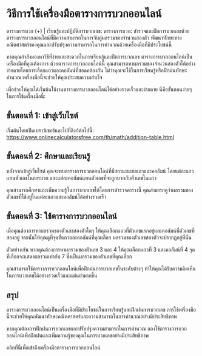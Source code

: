 วิธีการใช้เครื่องมือตารางการบวกออนไลน์
======================================

ตารางการบวก (+) | เรียนรู้และปฏิบัติการบวกเลข: ตารางการบวก: สำรวจและฝึกการบวกเลขด้วยตารางการบวกออนไลน์ที่มีความสามารถในการจับคู่ผลรวมของจำนวนสองตัว พัฒนาทักษะทางคณิตศาสตร์ของคุณและปรับปรุงความสามารถในการคำนวณด้วยเครื่องมือที่มีประโยชน์นี้

หากคุณกำลังมองหาวิธีที่ง่ายและสะดวกในการเรียนรู้และฝึกการบวกเลข ตารางการบวกออนไลน์เป็นเครื่องมือที่คุณต้องการ ด้วยตารางการบวกออนไลน์นี้ คุณสามารถหาผลรวมของจำนวนสองตัวได้อย่างง่ายดายโดยการเลือกแถวและคอลัมน์ที่สอดคล้องกัน ไม่ว่าคุณจะใช้ในการเรียนรู้หรือฝึกฝนทักษะคำนวณ เครื่องมือนี้จะช่วยให้คุณประสบความสำเร็จ

เพื่อช่วยให้คุณได้เริ่มต้นใช้งานตารางการบวกออนไลน์ได้อย่างรวดเร็วและง่ายดาย นี่คือขั้นตอนง่ายๆ ในการใช้เครื่องมือนี้:

ขั้นตอนที่ 1: เข้าสู่เว็บไซต์
-----------------------------

เริ่มต้นโดยเปิดเบราว์เซอร์และไปที่ลิงก์ต่อไปนี้: <https://www.onlinecalculatorsfree.com/th/math/addition-table.html>

ขั้นตอนที่ 2: ศึกษาและเรียนรู้
------------------------------

หลังจากเข้าสู่เว็บไซต์ คุณจะพบตารางการบวกออนไลน์ที่มีสถานะแบบแถวและคอลัมน์ โดยแต่ละแถวแทนตัวเลขในการบวก และแต่ละคอลัมน์แทนตัวเลขที่จะถูกบวกกับตัวเลขในแถว

คุณสามารถศึกษาและเพิ่มความรู้ในการบวกเลขได้โดยการสำรวจตารางนี้ คุณสามารถดูว่าผลรวมของตัวเลขที่ใช้อยู่ในแต่ละแถวและคอลัมน์ได้อย่างรวดเร็ว

ขั้นตอนที่ 3: ใช้ตารางการบวกออนไลน์
-----------------------------------

เมื่อคุณต้องการหาผลรวมของตัวเลขสองตัวใดๆ ให้คุณเลือกแถวที่ตัวเลขแรกอยู่และคอลัมน์ที่ตัวเลขที่สองอยู่ จากนั้นให้คุณดูที่จุดที่แถวและคอลัมน์ที่คุณเลือก ผลรวมของตัวเลขสองตัวจะปรากฏอยู่ที่นั่น

ตัวอย่างเช่น หากคุณต้องการหาผลรวมของตัวเลข 3 และ 4 ให้คุณเลือกแถวที่ 3 และคอลัมน์ที่ 4 จุดที่เลือกจะแสดงผลรวมเท่ากับ 7 ซึ่งเป็นผลรวมของตัวเลขที่คุณเลือก

คุณสามารถใช้ตารางการบวกออนไลน์เพื่อฝึกฝนการบวกเลขในระดับต่างๆ ทำให้คุณได้รับความคิดเห็นในการบวกเลขได้อย่างรวดเร็วและแม่นยำมากขึ้น

สรุป
----

ตารางการบวกออนไลน์เป็นเครื่องมือที่มีประโยชน์ในการเรียนรู้และฝึกฝนการบวกเลข การใช้เครื่องมือนี้จะช่วยให้คุณพัฒนาทักษะคณิตศาสตร์และความสามารถในการคำนวณอย่างมีประสิทธิภาพ

หากคุณต้องการฝึกฝนการบวกเลขและปรับปรุงความสามารถในการคำนวณ ลองใช้ตารางการบวกออนไลน์เพื่อฝึกฝนและเพิ่มความรู้ของคุณในการบวกเลขอย่างมีประสิทธิภาพ

คลิกที่นี่เพื่อเข้าถึงเครื่องมือตารางการบวกออนไลน์